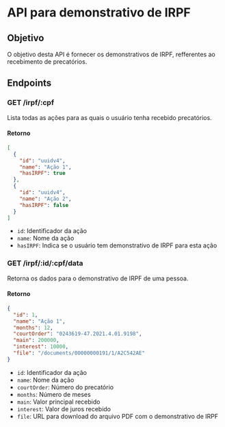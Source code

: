 # API para demonstrativo de IRPF

## Objetivo

O objetivo desta API é fornecer os demonstrativos de IRPF, refferentes ao recebimento de precatórios.

## Endpoints

### GET /irpf/:cpf

Lista todas as ações para as quais o usuário tenha recebido precatórios.

#### Retorno

```json
[
  {
    "id": "uuidv4",
    "name": "Ação 1",
    "hasIRPF": true
  },
  {
    "id": "uuidv4",
    "name": "Ação 2",
    "hasIRPF": false
  }
]
```

- `id`: Identificador da ação
- `name`: Nome da ação
- `hasIRPF`: Indica se o usuário tem demonstrativo de IRPF para esta ação

### GET /irpf/:id/:cpf/data

Retorna os dados para o demonstrativo de IRPF de uma pessoa.

#### Retorno

```json
{
  "id": 1,
  "name": "Ação 1",
  "months": 12,
  "courtOrder": "0243619-47.2021.4.01.9198",
  "main": 200000,
  "interest": 10000,
  "file": "/documents/00000000191/1/A2C542AE"
}
```

- `id`: Identificador da ação
- `name`: Nome da ação
- `courtOrder`: Número do precatório
- `months`: Número de meses
- `main`: Valor principal recebido
- `interest`: Valor de juros recebido
- `file`: URL para download do arquivo PDF com o demonstrativo de IRPF